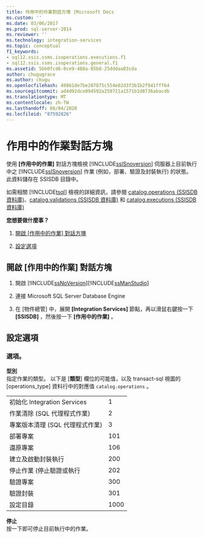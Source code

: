 ```yaml
---
title: 作用中的作業對話方塊 |Microsoft Docs
ms.custom: ''
ms.date: 03/06/2017
ms.prod: sql-server-2014
ms.reviewer: ''
ms.technology: integration-services
ms.topic: conceptual
f1_keywords:
- sql12.ssis.ssms.isoperations.executions.f1
- sql12.ssis.ssms.isoperations.general.f1
ms.assetid: 5bb0fcd6-0ce9-488a-85b8-25dddaa03cda
author: chugugrace
ms.author: chugu
ms.openlocfilehash: 49861de7be207875c554e02d3f3b1b2f941fff64
ms.sourcegitcommit: ad4d92dce894592a259721a1571b1d8736abacdb
ms.translationtype: MT
ms.contentlocale: zh-TW
ms.lasthandoff: 08/04/2020
ms.locfileid: "87592826"
---
```

# <a name="active-operations-dialog-box"></a>作用中的作業對話方塊
  使用 **[作用中的作業]** 對話方塊檢視 [!INCLUDE[ssISnoversion](../includes/ssisnoversion-md.md)] 伺服器上目前執行中之 [!INCLUDE[ssISnoversion](../includes/ssisnoversion-md.md)] 作業 (例如，部署、驗證及封裝執行) 的狀態。 此資料儲存在 SSISDB 目錄中。  
  
 如需相關 [!INCLUDE[tsql](../includes/tsql-md.md)] 檢視的詳細資訊，請參閱 [catalog.operations &#40;SSISDB 資料庫&#41;](/sql/integration-services/system-views/catalog-operations-ssisdb-database)、[catalog.validations &#40;SSISDB 資料庫&#41;](/sql/integration-services/system-views/catalog-validations-ssisdb-database) 和 [catalog.executions &#40;SSISDB 資料庫&#41;](/sql/integration-services/system-views/catalog-executions-ssisdb-database)  
  
 **您想要做什麼事？**  
  
1.  [開啟 [作用中的作業] 對話方塊](#open_dialog)  
  
2.  [設定選項](#options)  
  
##  <a name="open-the-active-operations-dialog-box"></a><a name="open_dialog"></a> 開啟 [作用中的作業] 對話方塊  
  
1.  開啟 [!INCLUDE[ssNoVersion](../includes/ssnoversion-md.md)][!INCLUDE[ssManStudio](../includes/ssmanstudio-md.md)]  
  
2.  連接 Microsoft SQL Server Database Engine  
  
3.  在 [物件總管] 中，展開 **[Integration Services]** 節點，再以滑鼠右鍵按一下 **[SSISDB]** ，然後按一下 **[作用中的作業]** 。  
  
##  <a name="configure-the-options"></a><a name="options"></a> 設定選項  
  
### <a name="options"></a>選項。  
 **型別**  
 指定作業的類型。 以下是 [**類型**] 欄位的可能值，以及 transact-sql 視圖的 [operations_type] 資料行中的對應值 `catalog.operations` 。  
  
|||  
|-|-|  
|初始化 Integration Services|1|  
|作業清除 (SQL 代理程式作業)|2|  
|專案版本清理 (SQL 代理程式作業)|3|  
|部署專案|101|  
|還原專案|106|  
|建立及啟動封裝執行|200|  
|停止作業 (停止驗證或執行|202|  
|驗證專案|300|  
|驗證封裝|301|  
|設定目錄|1000|  
  
 **停止**  
 按一下即可停止目前執行中的作業。  
  
  
